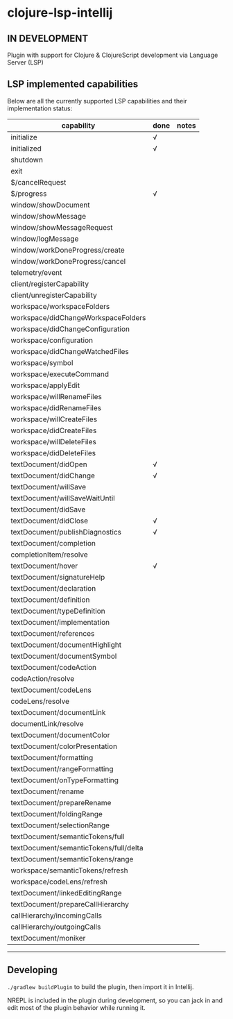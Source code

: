 # clojure-lsp-intellij

## IN DEVELOPMENT

<!-- Plugin description -->

Plugin with support for Clojure & ClojureScript development via Language Server (LSP)

<!-- Plugin description end -->

## LSP implemented capabilities

Below are all the currently supported LSP capabilities and their implementation status:

| capability                             | done | notes |
|----------------------------------------|------|-------|
| initialize                             | √    |       |
| initialized                            | √    |       |
| shutdown                               |      |       |
| exit                                   |      |       |
| $/cancelRequest                        |      |       |
| $/progress                             | √    |       |
| window/showDocument                    |      |       |
| window/showMessage                     |      |       |
| window/showMessageRequest              |      |       |
| window/logMessage                      |      |       |
| window/workDoneProgress/create         |      |       |
| window/workDoneProgress/cancel         |      |       |
| telemetry/event                        |      |       |
| client/registerCapability              |      |       |
| client/unregisterCapability            |      |       |
| workspace/workspaceFolders             |      |       |
| workspace/didChangeWorkspaceFolders    |      |       |
| workspace/didChangeConfiguration       |      |       |
| workspace/configuration                |      |       |
| workspace/didChangeWatchedFiles        |      |       |
| workspace/symbol                       |      |       |
| workspace/executeCommand               |      |       |
| workspace/applyEdit                    |      |       |
| workspace/willRenameFiles              |      |       |
| workspace/didRenameFiles               |      |       |
| workspace/willCreateFiles              |      |       |
| workspace/didCreateFiles               |      |       |
| workspace/willDeleteFiles              |      |       |
| workspace/didDeleteFiles               |      |       |
| textDocument/didOpen                   | √    |       |
| textDocument/didChange                 | √    |       |
| textDocument/willSave                  |      |       |
| textDocument/willSaveWaitUntil         |      |       |
| textDocument/didSave                   |      |       |
| textDocument/didClose                  | √    |       |
| textDocument/publishDiagnostics        | √    |       |
| textDocument/completion                |      |       |
| completionItem/resolve                 |      |       |
| textDocument/hover                     | √    |       |
| textDocument/signatureHelp             |      |       |
| textDocument/declaration               |      |       |
| textDocument/definition                |      |       |
| textDocument/typeDefinition            |      |       |
| textDocument/implementation            |      |       |
| textDocument/references                |      |       |
| textDocument/documentHighlight         |      |       |
| textDocument/documentSymbol            |      |       |
| textDocument/codeAction                |      |       |
| codeAction/resolve                     |      |       |
| textDocument/codeLens                  |      |       |
| codeLens/resolve                       |      |       |
| textDocument/documentLink              |      |       |
| documentLink/resolve                   |      |       |
| textDocument/documentColor             |      |       |
| textDocument/colorPresentation         |      |       |
| textDocument/formatting                |      |       |
| textDocument/rangeFormatting           |      |       |
| textDocument/onTypeFormatting          |      |       |
| textDocument/rename                    |      |       |
| textDocument/prepareRename             |      |       |
| textDocument/foldingRange              |      |       |
| textDocument/selectionRange            |      |       |
| textDocument/semanticTokens/full       |      |       |
| textDocument/semanticTokens/full/delta |      |       |
| textDocument/semanticTokens/range      |      |       |
| workspace/semanticTokens/refresh       |      |       |
| workspace/codeLens/refresh             |      |       |
| textDocument/linkedEditingRange        |      |       |
| textDocument/prepareCallHierarchy      |      |       |
| callHierarchy/incomingCalls            |      |       |
| callHierarchy/outgoingCalls            |      |       |
| textDocument/moniker                   |      |       |

---

## Developing

`./gradlew buildPlugin` to build the plugin, then import it in Intellij.

NREPL is included in the plugin during development, so you can jack in and edit most of the plugin behavior while running it.
